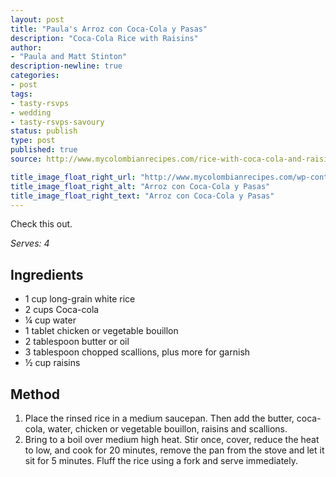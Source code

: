 ```yaml
---
layout: post
title: "Paula's Arroz con Coca-Cola y Pasas"
description: "Coca-Cola Rice with Raisins"
author:
- "Paula and Matt Stinton"
description-newline: true
categories:
- post
tags:
- tasty-rsvps
- wedding
- tasty-rsvps-savoury
status: publish
type: post
published: true
source: http://www.mycolombianrecipes.com/rice-with-coca-cola-and-raisins-arroz-con-coca-cola-y-pasas

title_image_float_right_url: "http://www.mycolombianrecipes.com/wp-content/uploads/2009/10/Arroz-con-Coca-Cola-y-Pasas.jpg"
title_image_float_right_alt: "Arroz con Coca-Cola y Pasas"
title_image_float_right_text: "Arroz con Coca-Cola y Pasas"
---
```


Check this out.

_Serves: 4_

## Ingredients

* 1 cup long-grain white rice
* 2 cups Coca-cola
* ¼ cup water
* 1 tablet chicken or vegetable bouillon
* 2 tablespoon butter or oil
* 3 tablespoon chopped scallions, plus more for garnish
* ½ cup raisins

## Method

1. Place the rinsed rice in a medium saucepan. Then add the butter, coca-cola, water, chicken or vegetable bouillon, raisins and scallions.
1. Bring to a boil over medium high heat. Stir once, cover, reduce the heat to low, and cook for 20 minutes, remove the pan from the stove and let it sit for 5 minutes. Fluff the rice using a fork and serve immediately.
